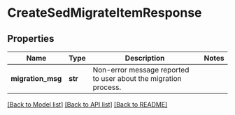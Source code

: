 # CreateSedMigrateItemResponse

## Properties
Name | Type | Description | Notes
------------ | ------------- | ------------- | -------------
**migration_msg** | **str** | Non-error message reported to user about the migration process. | 

[[Back to Model list]](../README.md#documentation-for-models) [[Back to API list]](../README.md#documentation-for-api-endpoints) [[Back to README]](../README.md)


